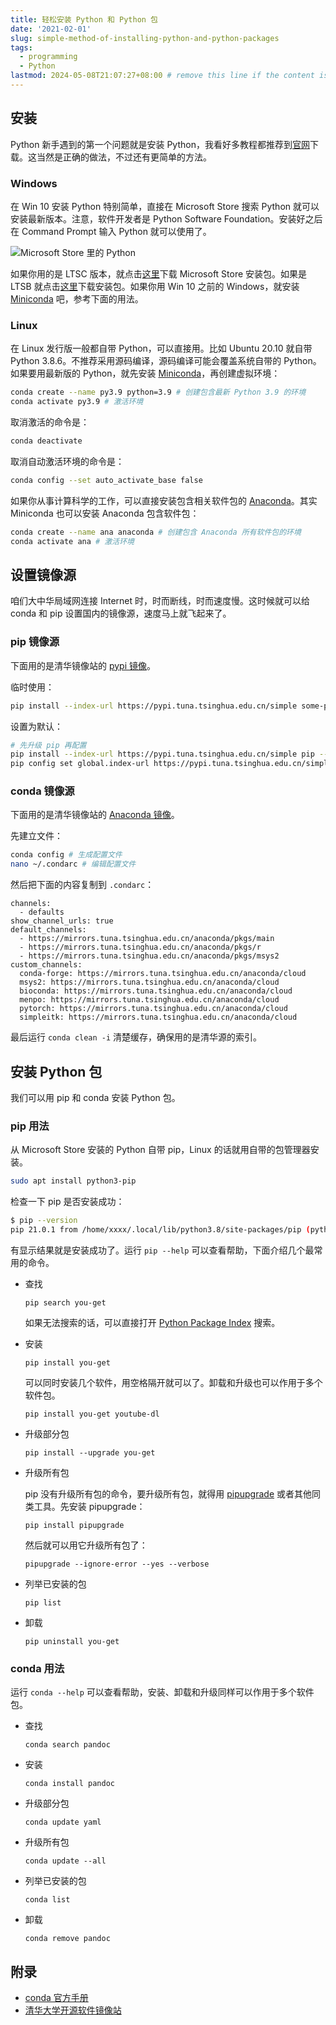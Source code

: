 ```yaml
---
title: 轻松安装 Python 和 Python 包
date: '2021-02-01'
slug: simple-method-of-installing-python-and-python-packages
tags:
  - programming
  - Python
lastmod: 2024-05-08T21:07:27+08:00 # remove this line if the content is actually changed
---
```


## 安装

Python 新手遇到的第一个问题就是安装 Python，我看好多教程都推荐到[官网](https://www.python.org/)下载。这当然是正确的做法，不过还有更简单的方法。

### Windows

在 Win 10 安装 Python 特别简单，直接在 Microsoft Store 搜索 Python 就可以安装最新版本。注意，软件开发者是 Python Software Foundation。安装好之后在 Command Prompt 输入 Python 就可以使用了。

![Microsoft Store 里的 Python](https://cdn.jsdelivr.net/gh/CyrusYip/blog-static/images/2021-02-01_microsoft-store-python.png)

如果你用的是 LTSC 版本，就点击[这里](https://github.com/kkkgo/LTSC-Add-MicrosoftStore)下载 Microsoft Store 安装包。如果是 LTSB 就点击[这里](https://github.com/kkkgo/LTSB-Add-MicrosoftStore)下载安装包。如果你用 Win 10 之前的 Windows，就安装 [Miniconda](https://docs.conda.io/en/latest/miniconda.html) 吧，参考下面的用法。

### Linux

在 Linux 发行版一般都自带 Python，可以直接用。比如 Ubuntu 20.10 就自带 Python 3.8.6。不推荐采用源码编译，源码编译可能会覆盖系统自带的 Python。如果要用最新版的 Python，就先安装 [Miniconda](https://docs.conda.io/en/latest/miniconda.html)，再创建虚拟环境：

```bash
conda create --name py3.9 python=3.9 # 创建包含最新 Python 3.9 的环境
conda activate py3.9 # 激活环境
```

取消激活的命令是：

```bash
conda deactivate
```

取消自动激活环境的命令是：

```bash
conda config --set auto_activate_base false
```

如果你从事计算科学的工作，可以直接安装包含相关软件包的 [Anaconda](https://www.anaconda.com/products/individual)。其实 Miniconda 也可以安装 Anaconda 包含软件包：

```bash
conda create --name ana anaconda # 创建包含 Anaconda 所有软件包的环境
conda activate ana # 激活环境
```

## 设置镜像源

咱们大中华局域网连接 Internet 时，时而断线，时而速度慢。这时候就可以给 conda 和 pip 设置国内的镜像源，速度马上就飞起来了。

### pip 镜像源

下面用的是清华镜像站的 [pypi 镜像](https://mirrors.tuna.tsinghua.edu.cn/help/pypi/)。

临时使用：

```bash
pip install --index-url https://pypi.tuna.tsinghua.edu.cn/simple some-package
```

设置为默认：

```bash
# 先升级 pip 再配置
pip install --index-url https://pypi.tuna.tsinghua.edu.cn/simple pip --upgrade
pip config set global.index-url https://pypi.tuna.tsinghua.edu.cn/simple
```

### conda 镜像源

下面用的是清华镜像站的 [Anaconda 镜像](https://mirrors.tuna.tsinghua.edu.cn/help/anaconda/)。

先建立文件：

```bash
conda config # 生成配置文件
nano ~/.condarc # 编辑配置文件
```

然后把下面的内容复制到 `.condarc`：

```
channels:
  - defaults
show_channel_urls: true
default_channels:
  - https://mirrors.tuna.tsinghua.edu.cn/anaconda/pkgs/main
  - https://mirrors.tuna.tsinghua.edu.cn/anaconda/pkgs/r
  - https://mirrors.tuna.tsinghua.edu.cn/anaconda/pkgs/msys2
custom_channels:
  conda-forge: https://mirrors.tuna.tsinghua.edu.cn/anaconda/cloud
  msys2: https://mirrors.tuna.tsinghua.edu.cn/anaconda/cloud
  bioconda: https://mirrors.tuna.tsinghua.edu.cn/anaconda/cloud
  menpo: https://mirrors.tuna.tsinghua.edu.cn/anaconda/cloud
  pytorch: https://mirrors.tuna.tsinghua.edu.cn/anaconda/cloud
  simpleitk: https://mirrors.tuna.tsinghua.edu.cn/anaconda/cloud
```

最后运行 `conda clean -i` 清楚缓存，确保用的是清华源的索引。

## 安装 Python 包

我们可以用 pip 和 conda 安装 Python 包。

### pip 用法

从 Microsoft Store 安装的 Python 自带 pip，Linux 的话就用自带的包管理器安装。

```bash
sudo apt install python3-pip
```

检查一下 pip 是否安装成功：

```bash
$ pip --version
pip 21.0.1 from /home/xxxx/.local/lib/python3.8/site-packages/pip (python 3.8)
```

有显示结果就是安装成功了。运行 `pip --help` 可以查看帮助，下面介绍几个最常用的命令。

- 查找

    ```
    pip search you-get
    ```

    如果无法搜索的话，可以直接打开 [Python Package Index](https://pypi.org/) 搜索。

- 安装

    ```
    pip install you-get
    ```

    可以同时安装几个软件，用空格隔开就可以了。卸载和升级也可以作用于多个软件包。

    ```
    pip install you-get youtube-dl
    ```

- 升级部分包

    ```
    pip install --upgrade you-get
    ```

- 升级所有包

    pip 没有升级所有包的命令，要升级所有包，就得用 [pipupgrade](https://github.com/achillesrasquinha/pipupgrade) 或者其他同类工具。先安装 pipupgrade：

    ```
    pip install pipupgrade
    ```

    然后就可以用它升级所有包了：

    ```
    pipupgrade --ignore-error --yes --verbose
    ```

- 列举已安装的包

    ```
    pip list
    ```

- 卸载

    ```
    pip uninstall you-get
    ```


### conda 用法

运行 `conda --help` 可以查看帮助，安装、卸载和升级同样可以作用于多个软件包。

- 查找

    ```
    conda search pandoc
    ```

- 安装

    ```
    conda install pandoc
    ```

- 升级部分包

    ```
    conda update yaml
    ```

- 升级所有包

    ```
    conda update --all
    ```

- 列举已安装的包

    ```
    conda list
    ```

- 卸载

    ```
    conda remove pandoc
    ```

## 附录

- [conda 官方手册](https://docs.conda.io/projects/conda/en/latest/index.html)
- [清华大学开源软件镜像站](https://mirrors.tuna.tsinghua.edu.cn/help/)
